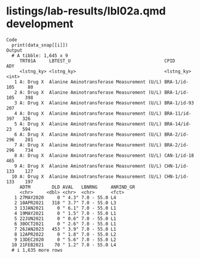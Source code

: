 # listings/lab-results/lbl02a.qmd development

    Code
      print(data_snap[[i]])
    Output
      # A tibble: 1,645 x 9
         TRT01A     LBTEST_U                                   CPID            ADY
         <lstng_ky> <lstng_ky>                                 <lstng_ky>    <int>
       1 A: Drug X  Alanine Aminotransferase Measurement (U/L) BRA-1/id-105     80
       2 A: Drug X  Alanine Aminotransferase Measurement (U/L) BRA-1/id-105    398
       3 A: Drug X  Alanine Aminotransferase Measurement (U/L) BRA-1/id-93     207
       4 A: Drug X  Alanine Aminotransferase Measurement (U/L) BRA-11/id-397   326
       5 A: Drug X  Alanine Aminotransferase Measurement (U/L) BRA-14/id-23    594
       6 A: Drug X  Alanine Aminotransferase Measurement (U/L) BRA-2/id-296    281
       7 A: Drug X  Alanine Aminotransferase Measurement (U/L) BRA-2/id-296    734
       8 A: Drug X  Alanine Aminotransferase Measurement (U/L) CAN-1/id-18     465
       9 A: Drug X  Alanine Aminotransferase Measurement (U/L) CHN-1/id-133    127
      10 A: Drug X  Alanine Aminotransferase Measurement (U/L) CHN-1/id-133    197
         ADTM        DLD AVAL   LBNRNG     ANRIND_GR
         <chr>     <dbl> <chr>  <chr>      <fct>    
       1 27MAY2020     0 " 4.3" 7.0 - 55.0 L4       
       2 10APR2021   318 " 3.7" 7.0 - 55.0 L3       
       3 13JAN2021     0 " 6.1" 7.0 - 55.0 L1       
       4 19MAY2021     0 " 1.5" 7.0 - 55.0 L1       
       5 22JUN2021     0 " 0.6" 7.0 - 55.0 L1       
       6 30OCT2021     0 " 2.6" 7.0 - 55.0 L1       
       7 26JAN2023   453 " 3.9" 7.0 - 55.0 L1       
       8 12APR2022     0 " 1.8" 7.0 - 55.0 L2       
       9 13DEC2020     0 " 5.6" 7.0 - 55.0 L2       
      10 21FEB2021    70 " 1.2" 7.0 - 55.0 L4       
      # i 1,635 more rows

